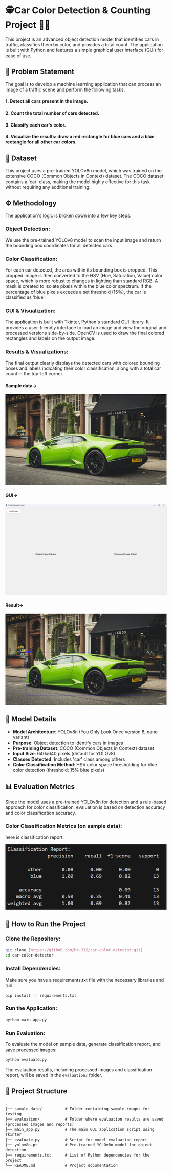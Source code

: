 # 🕵Car Color Detection & Counting Project 🚗🚙
This project is an advanced object detection model that identifies cars in traffic, classifies them by color, and provides a total count. The application is built with Python and features a simple graphical user interface (GUI) for ease of use.

## 📝 Problem Statement
The goal is to develop a machine learning application that can process an image of a traffic scene and perform the following tasks:

#### 1. Detect all cars present in the image.

#### 2. Count the total number of cars detected.

#### 3. Classify each car's color.

#### 4. Visualize the results: draw a red rectangle for blue cars and a blue rectangle for all other car colors.

## 💾 Dataset
This project uses a pre-trained YOLOv8n model, which was trained on the extensive COCO (Common Objects in Context) dataset. The COCO dataset contains a 'car' class, making the model highly effective for this task without requiring any additional training.

## ⚙️ Methodology
The application's logic is broken down into a few key steps:

### Object Detection: 
We use the pre-trained YOLOv8 model to scan the input image and return the bounding box coordinates for all detected cars.

### Color Classification: 
For each car detected, the area within its bounding box is cropped. This cropped image is then converted to the HSV (Hue, Saturation, Value) color space, which is more robust to changes in lighting than standard RGB. A mask is created to isolate pixels within the blue color spectrum. If the percentage of blue pixels exceeds a set threshold (15%), the car is classified as 'blue'.

### GUI & Visualization: 
The application is built with Tkinter, Python's standard GUI library. It provides a user-friendly interface to load an image and view the original and processed versions side-by-side. OpenCV is used to draw the final colored rectangles and labels on the output image.

### Results & Visualizations:
The final output clearly displays the detected cars with colored bounding boxes and labels indicating their color classification, along with a total car count in the top-left corner.

#### Sample data->
![Sample data](sample_data/7.jpg)
#### GUI->
![GUI](gui/gui.png)
#### Result->
![result](/evaluation%20result/eval_7.jpg)

## 🤖 Model Details

- **Model Architecture**: YOLOv8n (You Only Look Once version 8, nano variant)
- **Purpose**: Object detection to identify cars in images
- **Pre-training Dataset**: COCO (Common Objects in Context) dataset
- **Input Size**: 640x640 pixels (default for YOLOv8)
- **Classes Detected**: Includes 'car' class among others
- **Color Classification Method**: HSV color space thresholding for blue color detection (threshold: 15% blue pixels)

## 📊 Evaluation Metrics

Since the model uses a pre-trained YOLOv8n for detection and a rule-based approach for color classification, evaluation is based on detection accuracy and color classification accuracy.

### Color Classification Metrics (on sample data):
here is classification report:

![report](/evaluation%20result/classifiication_report.png)

## 🚀 How to Run the Project
### Clone the Repository:
```bash
git clone [https://github.com/Mr-J12/car-color-detector.git]
cd car-color-detector
```

### Install Dependencies: 
Make sure you have a requirements.txt file with the necessary libraries and run:
```bash
pip install -r requirements.txt
```
### Run the Application:
```bash
python main_app.py
```

### Run Evaluation:
To evaluate the model on sample data, generate classification report, and save processed images:
```bash
python evaluate.py
```
The evaluation results, including processed images and classification report, will be saved in the `evaluation/` folder.

## 📁 Project Structure
```
.
├── sample_data/          # Folder containing sample images for testing
├── evaluation/           # Folder where evaluation results are saved (processed images and reports)
├── main_app.py           # The main GUI application script using Tkinter
├── evaluate.py           # Script for model evaluation report
├── yolov8n.pt            # Pre-trained YOLOv8n model for object detection
├── requirements.txt      # List of Python dependencies for the project
└── README.md             # Project documentation
```
